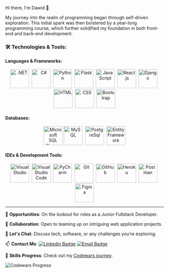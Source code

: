 Hi there, I'm Dawid 👋. 

My journey into the realm of programming began through self-driven exploration. This initial spark was then bolstered by a year-long programming course, which further solidified my foundation in both front-end and back-end development.

### 🛠️ Technologies & Tools:

#### **Languages & Frameworks**:

<p align="center">
  <img src="https://skillicons.dev/icons?i=dotnet" alt=".NET" width="60" height="60">&nbsp;
  <img src="https://skillicons.dev/icons?i=cs" alt="C#" width="60" height="60">&nbsp;
  <img src="https://skillicons.dev/icons?i=py" alt="Python" width="60" height="60">&nbsp;
  <img src="https://skillicons.dev/icons?i=flask" alt="Flask" width="60" height="60">&nbsp;
  <img src="https://skillicons.dev/icons?i=js" alt="JavaScript" width="60" height="60">&nbsp;
  <img src="https://skillicons.dev/icons?i=react" alt="React.js" width="60" height="60">&nbsp;
  <img src="https://skillicons.dev/icons?i=django" alt="Django" width="60" height="60">&nbsp;
  <img src="https://skillicons.dev/icons?i=html" alt="HTML" width="60" height="60">&nbsp;
  <img src="https://skillicons.dev/icons?i=css" alt="CSS" width="60" height="60">&nbsp;
  <img src="https://skillicons.dev/icons?i=bootstrap" alt="Bootstrap" width="60" height="60">
</p>

#### **Databases**:
<p align="center">
  <img src="https://user-images.githubusercontent.com/4249331/52232852-e2c4f780-28bd-11e9-835d-1e3cf3e43888.png" alt="Microsoft SQL Server" width="60" height="60">
  <img src="https://skillicons.dev/icons?i=mysql" alt="MySQL" width="60" height="60">&nbsp;
  <img src="https://skillicons.dev/icons?i=postgres" alt="PostgreSql" width="60" height="60">&nbsp;
  <img src="https://miro.medium.com/v2/resize:fit:591/1*4HIU0YdDkj0dmGySVC5D_g.png" alt="Entity Framework" width="60" height="60">
</p>

#### **IDEs & Development Tools**:
<p align="center">
  <img src="https://skillicons.dev/icons?i=visualstudio" alt="Visual Studio" width="60" height="60">&nbsp;
  <img src="https://skillicons.dev/icons?i=vscode" alt="Visual Studio Code" width="60" height="60">&nbsp;
  <img src="https://upload.wikimedia.org/wikipedia/commons/1/1d/PyCharm_Icon.svg" alt="PyCharm" width="60" height="60">&nbsp;
  <img src="https://skillicons.dev/icons?i=git" alt="Git" width="60" height="60">&nbsp;
  <img src="https://skillicons.dev/icons?i=github" alt="GitHub" width="60" height="60">&nbsp;
  <img src="https://skillicons.dev/icons?i=heroku" alt="Heroku" width="60" height="60">&nbsp;
  <img src="https://skillicons.dev/icons?i=postman" alt="Postman" width="60" height="60">&nbsp;
  <img src="https://skillicons.dev/icons?i=figma" alt="Figma" width="60" height="60">
</p>


---

🔭 **Opportunities**: On the lookout for roles as a Junior Fullstack Developer.

👯 **Collaboration**: Open to teaming up on intriguing web application projects.

💬 **Let's Chat**: Discuss tech, software, or any challenges you’re exploring.

📫 **Contact Me**:
[![Linkedin Badge](https://img.shields.io/badge/-LINKEDIN-blue?style=flat-square&logo=Linkedin&logoColor=white&link=https://www.linkedin.com/in/dpietruszewski/)](https://www.linkedin.com/in/dpietruszewski/)
[![Email Badge](https://img.shields.io/badge/-GMAIL-c14438?style=flat-square&logo=Gmail&logoColor=white&link=mailto:dawid.pietruszewski@gmail.com)](mailto:dawid.pietruszewski@gmail.com)

🧠 **Skills Progress**: Check out my [Codewars journey](https://www.codewars.com/users/dapie346).

![Codewars Progress](https://github.com/dapie346/dapie346/assets/62459571/12c5940f-ecfc-4a9b-bf31-6166ff3cf3d8)


<!--
**dapie346/dapie346** is a ✨ _special_ ✨ repository because its `README.md` (this file) appears on your GitHub profile.

Here are some ideas to get you started:

- 🔭 I’m currently working on ...
- 🌱 I’m currently learning ...
- 👯 I’m looking to collaborate on ...
- 🤔 I’m looking for help with ...
- 💬 Ask me about ...
- 📫 How to reach me: ...
- 😄 Pronouns: ...
- ⚡ Fun fact: ...
-->
